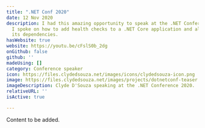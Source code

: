 ```yaml
---
title: ".NET Conf 2020"
date: 12 Nov 2020
description: I had this amazing opportunity to speak at the .NET Conference 2020.
  I spoke on how to add health checks to a .NET Core application and also include
  its dependencies.
hasWebsite: true
website: https://youtu.be/cFslS0b_2dg
onGithub: false
github: ''
madeUsing: []
category: Conference speaker
icon: https://files.clydedsouza.net/images/icons/clydedsouza-icon.png
image: https://files.clydedsouza.net/images/projects/dotnetconf-teaser.png
imageDescription: Clyde D'Souza speaking at the .NET Conference 2020.
relativeURL: ''
isActive: true

---
```

Content to be added.